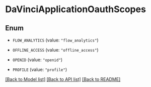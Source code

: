 # DaVinciApplicationOauthScopes

## Enum


* `FLOW_ANALYTICS` (value: `"flow_analytics"`)

* `OFFLINE_ACCESS` (value: `"offline_access"`)

* `OPENID` (value: `"openid"`)

* `PROFILE` (value: `"profile"`)


[[Back to Model list]](../README.md#documentation-for-models) [[Back to API list]](../README.md#documentation-for-api-endpoints) [[Back to README]](../README.md)


